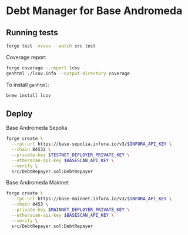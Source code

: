 # Debt Manager for Base Andromeda

## Running tests

```sh
forge test -vvvvv --watch src test
```

Coverage report

```sh
forge coverage --report lcov
genhtml ./lcov.info --output-directory coverage
```

To install `genhtml`:

```sh
brew install lcov
```

## Deploy

Base Andromeda Sepolia

```sh
forge create \
  --rpc-url https://base-sepolia.infura.io/v3/$INFURA_API_KEY \
  --chain 84532 \
  --private-key $TESTNET_DEPLOYER_PRIVATE_KEY \
  --etherscan-api-key $BASESCAN_API_KEY \
  --verify \
  src/DebtRepayer.sol:DebtRepayer
```

Base Andromeda Mainnet

```sh
forge create \
  --rpc-url https://base-mainnet.infura.io/v3/$INFURA_API_KEY \
  --chain 8453 \
  --private-key $MAINNET_DEPLOYER_PRIVATE_KEY \
  --etherscan-api-key $BASESCAN_API_KEY \
  --verify \
  src/DebtRepayer.sol:DebtRepayer
```

